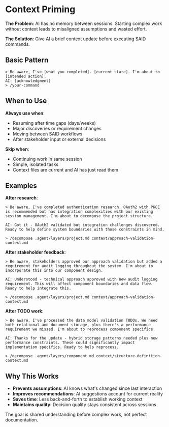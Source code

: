 # Context Priming

**The Problem**: AI has no memory between sessions. Starting complex work without context leads to misaligned assumptions and wasted effort.

**The Solution**: Give AI a brief context update before executing SAID commands.

## Basic Pattern

```
> Be aware, I've [what you completed]. [current state]. I'm about to [intended action].
AI: [acknowledgment]
> /your-command
```

## When to Use

**Always use when**:
- Resuming after time gaps (days/weeks)
- Major discoveries or requirement changes
- Moving between SAID workflows
- After stakeholder input or external decisions

**Skip when**:
- Continuing work in same session
- Simple, isolated tasks
- Context files are current and AI has just read them

## Examples

**After research**:
```
> Be aware, I've completed authentication research. OAuth2 with PKCE is recommended but has integration complexities with our existing session management. I'm about to decompose the project structure.

AI: Got it - OAuth2 validated but integration challenges discovered. Ready to help define system boundaries with those constraints in mind.

> /decompose .agent/layers/project.md context/approach-validation-context.md
```

**After stakeholder feedback**:
```
> Be aware, stakeholders approved our approach validation but added a requirement for audit logging throughout the system. I'm about to incorporate this into our component design.

AI: Understood - technical approach approved with new audit logging requirement. This will affect component boundaries and data flow. Ready to help integrate this.

> /decompose .agent/layers/project.md context/approach-validation-context.md
```

**After TODO work**:
```
> Be aware, I've processed the data model validation TODOs. We need both relational and document storage, plus there's a performance requirement we missed. I'm about to reprocess component specifics.

AI: Thanks for the update - hybrid storage patterns needed plus new performance constraints. These could significantly impact implementation specifics. Ready to help reprocess.

> /decompose .agent/layers/component.md context/structure-definition-context.md
```

## Why This Works

- **Prevents assumptions**: AI knows what's changed since last interaction
- **Improves recommendations**: AI suggestions account for current reality
- **Saves time**: Less back-and-forth to establish working context
- **Maintains quality**: Decision quality stays consistent across sessions

The goal is shared understanding before complex work, not perfect documentation.